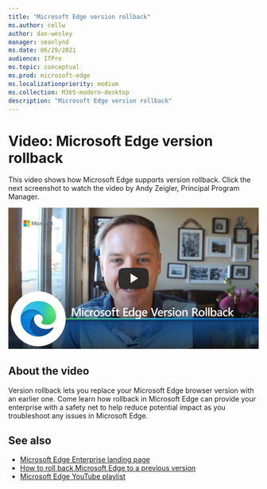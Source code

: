 ```yaml
---
title: "Microsoft Edge version rollback"
ms.author: collw
author: dan-wesley
manager: seanlynd
ms.date: 06/29/2021
audience: ITPro
ms.topic: conceptual
ms.prod: microsoft-edge
ms.localizationpriority: medium
ms.collection: M365-modern-desktop
description: "Microsoft Edge version rollback"
---
```


# Video: Microsoft Edge version rollback

This video shows how Microsoft Edge supports version rollback. Click the next screenshot to watch the video by Andy Zeigler, Principal Program Manager.

[![Microsoft Edge version rollback](media/microsoft-edge-video-version-rollback/0.png)](http://www.youtube.com/watch?v=pXhXHvKUa_c "Microsoft Edge version rollback")

## About the video

Version rollback lets you replace your Microsoft Edge browser version with an earlier one. Come learn how rollback in Microsoft Edge can provide your enterprise with a safety net to help reduce potential impact as you troubleshoot any issues in Microsoft Edge.

## See also

- [Microsoft Edge Enterprise landing page](https://aka.ms/EdgeEnterprise)
- [How to roll back Microsoft Edge to a previous version](edge-learnmore-rollback.md)
- [Microsoft Edge YouTube playlist](https://www.youtube.com/playlist?list=PLXtHYVsvn_b-uXh1tMeYpT-0iD8tD3tFy)
